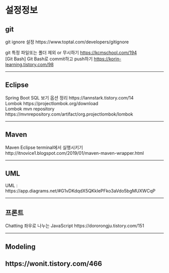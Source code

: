 # 설정정보
<h2> git </h2>
git ignore 설정
https://www.toptal.com/developers/gitignore<br>

git 특정 파일또는 폴더 제외 or 무시하기
https://kcmschool.com/194<br>
[Git Bash] Git Bash로 commit하고 push하기
https://korin-learning.tistory.com/98<br>
<hr>


<h2> Eclipse </h2>
Spring Boot SQL 보기 옵션 정리
https://lannstark.tistory.com/14</br>
Lombok
https://projectlombok.org/download</br>
Lombok mvn repository
https://mvnrepository.com/artifact/org.projectlombok/lombok
<hr>

<h2> Maven </h2>
Maven Eclipse terminal에서 실행시키기
http://itnovice1.blogspot.com/2019/01/maven-maven-wrapper.html<br>
<hr>

<h2> UML </h2>
UML :
https://app.diagrams.net/#G1vDKdqdX5QKkIePFko3aVdo5bgMUXWCqP
<hr>


<h2> 프론트 </h2>
Chatting 좌우로 나누는 JavaScript 
https://dororongju.tistory.com/151<br>
<hr>

<h2> Modeling <h2>
https://wonit.tistory.com/466<br>
